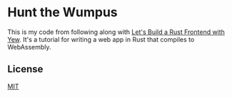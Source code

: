 # Hunt the Wumpus

This is my code from following along with [Let's Build a Rust Frontend with Yew](https://dev.to/deciduously/lets-build-a-rust-frontend-with-yew---part-1-3k2o).
It's a tutorial for writing a web app in Rust that compiles to WebAssembly.

## License

[MIT](https://opensource.org/licenses/MIT)
